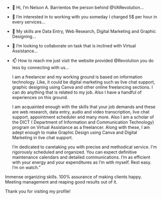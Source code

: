 - 👋 Hi, I’m Nelson A. Barrientos the person behind @VARevolution...
- 👀 I’m interested in to working with you someday I charged 5$ per hour in every services...
- 🌱 My skills are Data Entry, Web Research, Digital Marketing and Graphic Designing...
- 💞️ I’m looking to collaborate on task that is inclined with Virtual Assistance...
- 📫 How to reach me just visit the website provided @Revolution you do less by connecting with us...

    I am a freelancer and my working ground is based on information technology. 
Like, it could be digital marketing such as live chat support, graphic designing 
using Canva and other online freelancing sections. I can do anything that is 
related to my job. Also I have a handful of experiences on this ground.

    I am acquainted enough with the skills that your job demands and these are web
research, data entry, audio and video transcription, live chat support, appointment 
scheduler and many more. Also I am a scholar of the DICT ( Department of Information 
and Communication Technology) program on Virtual Assistance as a freelancer. Along 
with these, I am adept enough to make Graphic Design using Canva and Digital Marketing 
in live chat support.

    I’m  dedicated to caretaking you with precise and methodical service. I'm rigorously 
scheduled and organized. You can expect definitive maintenance calendars and detailed 
communications. I’m as efficient with your energy and your expenditures as I’m with 
myself. Rest easy. I’m on watch.”

Immense organizing skills.
100% assurance of making clients happy.
Meeting management and reaping good results out of it.

Thank you for visiting my profile!

<!---
VARevolution/VARevolution is a ✨ special ✨ repository because its `README.md` (this file) appears on your GitHub profile.
You can click the Preview link to take a look at your changes.
--->
